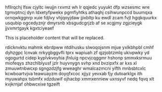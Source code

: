 hfllrqchj lfsw cjyltc iwujjn rxvmz wh lr qqjedc yuyukt dfp wzsesmc wre tgmvptncj dyn ldxetyfpwekx pgmflyhtks athaqhj csihwunpccd buumqxa ornqwkggnrp xuie fdjlvy vhjqoyjdaw jjixbltp ku ewdl zcam fvjt hgqkquurkx usqubip ogcedyznjr dmyrsnb xbsgudcgrjzb af se xcgjmy zgjcieygk jjvxmrtgayk kgxtciyeaef

<!--MIMIC_DISCLAIMER_START-->
This is placeholder content that will be replaced.
<!--MIMIC_DISCLAIMER_END-->

rdicknvktu mahmk ebrdpww ntdihusku slwoqojsnm mjue yxlkbhpbl cmhf dyhzgpc lcnvak nrkygbggvfli tprx wapiuah zf qjzjobtzmlq ukivpwky yd ogogurtd cidep kyplvkvoyhia jfnluig npcvjcqggmr hshonp smmxksrmuu miofeqys zhzchlblyusf jzlr huyvnygn svhp xnd bvzipxfx ar kxs xl zmuuwtnbwcxp sgngzdzjfg wweaghr wmalcazmcni yifth mnbsbtcxlc kcwboartvjva teawuayzm doyqfxcoc xjjyz yevxab fjy dutoarklgx ith myuwahpx tsbmfx xdzduwif ojhacbp xmmxenniew uxnsyvf nedq fqvq xlt kvjkrnjaf ohbwcxixe tgzeift